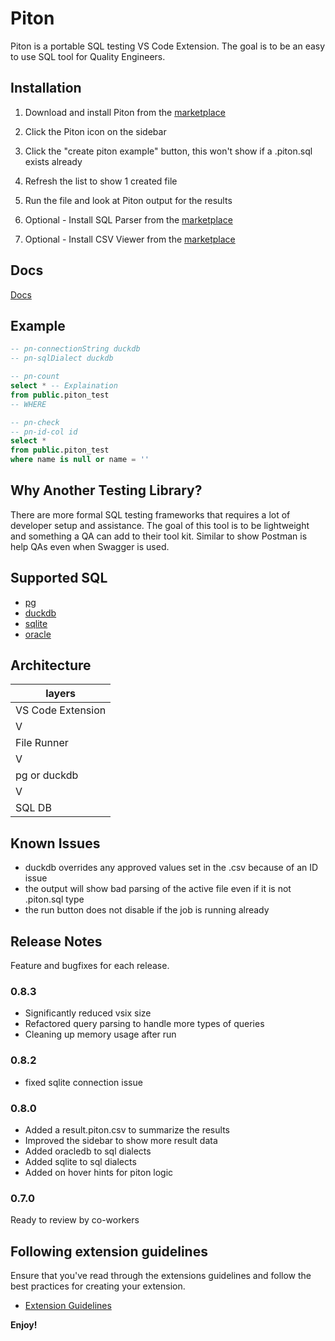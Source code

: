 # Piton

Piton is a portable SQL testing VS Code Extension. The goal is to be an easy to use SQL tool for Quality Engineers.

## Installation

1. Download and install Piton from the [marketplace](https://marketplace.visualstudio.com/items?itemName=JeffSallans.piton)

1. Click the Piton icon on the sidebar

1. Click the "create piton example" button, this won't show if a .piton.sql exists already

1. Refresh the list to show 1 created file

1. Run the file and look at Piton output for the results

1. Optional - Install SQL Parser from the [marketplace](https://marketplace.visualstudio.com/items?itemName=mtxr.sqltools)

1. Optional - Install CSV Viewer from the [marketplace](https://marketplace.visualstudio.com/items?itemName=janisdd.vscode-edit-csv)

## Docs

[Docs](documentation.md)

## Example

```SQL
-- pn-connectionString duckdb
-- pn-sqlDialect duckdb

-- pn-count
select * -- Explaination
from public.piton_test
-- WHERE

-- pn-check
-- pn-id-col id
select *
from public.piton_test
where name is null or name = ''
```

## Why Another Testing Library?

There are more formal SQL testing frameworks that requires a lot of developer setup and assistance. The goal of this tool is to be lightweight and something a QA can add to their tool kit. Similar to show Postman is help QAs even when Swagger is used.

## Supported SQL

* [pg](https://www.npmjs.com/package/pg)
* [duckdb](https://www.npmjs.com/package/duckdb)
* [sqlite](https://www.npmjs.com/package/sqlite)
* [oracle](https://www.npmjs.com/package/oracledb)

## Architecture

| layers |
| --- |
| VS Code Extension |
| V |
| File Runner |
| V |
| pg or duckdb |
| V |
| SQL DB |

## Known Issues

* duckdb overrides any approved values set in the .csv because of an ID issue
* the output will show bad parsing of the active file even if it is not .piton.sql type
* the run button does not disable if the job is running already

## Release Notes

Feature and bugfixes for each release.

### 0.8.3

* Significantly reduced vsix size
* Refactored query parsing to handle more types of queries
* Cleaning up memory usage after run

### 0.8.2

* fixed sqlite connection issue

### 0.8.0

* Added a result.piton.csv to summarize the results
* Improved the sidebar to show more result data
* Added oracledb to sql dialects
* Added sqlite to sql dialects
* Added on hover hints for piton logic

### 0.7.0

Ready to review by co-workers

## Following extension guidelines

Ensure that you've read through the extensions guidelines and follow the best practices for creating your extension.

* [Extension Guidelines](https://code.visualstudio.com/api/references/extension-guidelines)

**Enjoy!**
